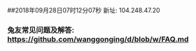 ##2018年09月28日07时12分07秒 新址: 104.248.47.20
### 兔友常见问题及解答: https://github.com/wanggonging/d/blob/w/FAQ.md
